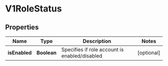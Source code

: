 # V1RoleStatus

## Properties
Name | Type | Description | Notes
------------ | ------------- | ------------- | -------------
**isEnabled** | **Boolean** | Specifies if role account is enabled/disabled |  [optional]
